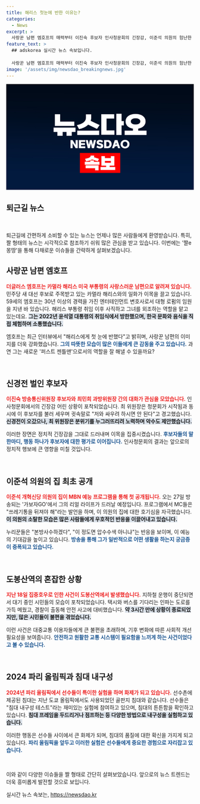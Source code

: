 ```yaml
---
title: 해리스 첫눈에 반한 이유는?
categories:
  - News
excerpt: >
  사랑꾼 남편 엠호프의 매력부터 이진숙 후보자 인사청문회의 긴장감, 이준석 의원의 험난한 집들이까지! 클릭하면 궁금증이 폭발하는 퇴근길 짤 뉴스 총정리!
feature_text: >
  ## adskorea 실시간 뉴스 속보입니다.

  사랑꾼 남편 엠호프의 매력부터 이진숙 후보자 인사청문회의 긴장감, 이준석 의원의 험난한 집들이까지! 클릭하면 궁금증이 폭발하는 퇴근길 짤 뉴스 총정리!
image: '/assets/img/newsdao_breakingnews.jpg'
---
```


<p><img src="/assets/img/newsdao_breakingnews.jpg" alt="adskorea 속보" /></p>

<h2 data-ke-size="size26">퇴근길 뉴스</h2>

<p data-ke-size="size16">&nbsp;</p>

<p>퇴근길에 간편하게 소비할 수 있는 뉴스는 언제나 많은 사람들에게 환영받습니다. 특히, 짤 형태의 뉴스는 시각적으로 참조하기 쉬워 많은 관심을 받고 있습니다. 이번에는 '짤e몽땅'을 통해 다채로운 이슈들을 간략하게 살펴보겠습니다.</p>

<h2 data-ke-size="size26">사랑꾼 남편 엠호프</h2>

<p><b><span style="color: #ee2323;">더글러스 엠호프는 카멀라 해리스 미국 부통령의 사랑스러운 남편으로 알려져 있습니다.</span></b> 민주당 새 대선 후보로 주목받고 있는 카멀라 해리스와의 일화가 이목을 끌고 있습니다. 59세의 엠호프는 30년 이상의 경력을 가진 엔터테인먼트 변호사로서 대형 로펌의 임원을 지낸 바 있습니다. 해리스 부통령 취임 이후 사직하고 그녀를 외조하는 역할을 맡고 있는데요. <b><span style="background-color: #21538527;">그는 2022년 윤석열 대통령의 취임식에서 방한했으며, 한국 문화와 음식을 직접 체험하며 소통했습니다.</span></b></p>

<p>엠호프는 최근 인터뷰에서 "해리스에게 첫 눈에 반했다"고 밝히며, 사랑꾼 남편의 이미지를 더욱 강화했습니다. <b><span style="color: #1a5490;">그의 따뜻한 모습이 많은 이들에게 큰 감동을 주고 있습니다.</span></b> 과연 그는 새로운 '퍼스트 젠틀맨'으로서의 역할을 잘 해낼 수 있을까요? </p>

<p data-ke-size="size16">&nbsp;</p>

<h2 data-ke-size="size26">신경전 벌인 후보자</h2>

<p><b><span style="color: #ee2323;">이진숙 방송통신위원장 후보자와 최민희 과방위원장 간의 대화가 관심을 모았습니다.</span></b> 인사청문회에서의 긴장감 어린 상황이 포착되었습니다. 최 위원장은 청문회가 시작됨과 동시에 이 후보자를 불러 세우며 귓속말로 "저와 싸우려 하시면 안 된다"고 경고했습니다. <b><span style="background-color: #21538527;">신경전이 오갔으나, 최 위원장은 분위기를 누그러뜨리려 노력하며 악수도 제안했습니다.</span></b></p>

<p>이러한 장면은 정치적 긴장감을 그대로 드러내며 이목을 집중시켰습니다. <b><span style="color: #1a5490;">후보자들의 말 한마디, 행동 하나가 후보자에 대한 평가로 이어집니다.</span></b> 인사청문회의 결과는 앞으로의 정치적 행보에 큰 영향을 미칠 것입니다.</p>

<p data-ke-size="size16">&nbsp;</p>

<h2 data-ke-size="size26">이준석 의원의 집 최초 공개</h2>

<p><b><span style="color: #ee2323;">이준석 개혁신당 의원의 집이 MBN 예능 프로그램을 통해 첫 공개됩니다.</span></b> 오는 27일 방송되는 '가보자GO'에서 그의 리얼 라이프가 드러날 예정입니다. 프로그램에서 MC들은 "쓰레기통을 뒤져야 해"라는 발언을 하며, 이 의원의 집에 대한 호기심을 자극했습니다. <b><span style="background-color: #21538527;">이 의원의 소탈한 모습은 많은 사람들에게 우호적인 반응을 이끌어내고 있습니다.</span></b></p>

<p>누리꾼들은 "본방사수하겠다", "이 정도면 압수수색 아니냐"는 반응을 보이며, 이 예능의 기대감을 높이고 있습니다. <b><span style="color: #1a5490;">방송을 통해 그가 일반적으로 어떤 생활을 하는지 궁금증이 증폭되고 있습니다.</span></b></p>

<p data-ke-size="size16">&nbsp;</p>

<h2 data-ke-size="size26">도봉산역의 혼잡한 상황</h2>

<p><b><span style="color: #ee2323;">지난 18일 집중호우로 인한 사건이 도봉산역에서 발생했습니다.</span></b> 지하철 운행이 중단되면서 대기 중인 시민들의 모습이 포착되었습니다. 택시와 버스를 기다리는 인파는 도로를 가득 메웠고, 경찰이 출동해 안전 사고에 대비했습니다. <b><span style="background-color: #21538527;">약 3시간 만에 상황이 종료되었지만, 많은 시민들이 불편을 겪었습니다.</span></b></p>

<p>이런 사건은 대중교통 이용자들에게 큰 불편을 초래하며, 기후 변화에 따른 사회적 개선 필요성을 보여줍니다. <b><span style="color: #1a5490;">안전하고 원활한 교통 시스템이 필요함을 느끼게 하는 사건이었다고 볼 수 있습니다.</span></b></p>

<p data-ke-size="size16">&nbsp;</p>

<h2 data-ke-size="size26">2024 파리 올림픽과 침대 내구성</h2>

<p><b><span style="color: #ee2323;">2024년 파리 올림픽에서 선수들이 특이한 실험을 하며 화제가 되고 있습니다.</span></b> 선수촌에 제공된 침대는 지난 도쿄 올림픽에서도 사용되었던 골판지 침대와 같습니다. 선수들은 "침대 내구성 테스트"라는 재미있는 실험에 참여하고 있으며, 침대의 튼튼함을 확인하고 있습니다. <b><span style="background-color: #21538527;">침대 프레임을 두드리거나 점프하는 등 다양한 방법으로 내구성을 실험하고 있습니다.</span></b></p>

<p>이러한 행동은 선수들 사이에서 큰 화제가 되며, 침대의 품질에 대한 확신을 가지게 되고 있습니다. <b><span style="color: #1a5490;">파리 올림픽을 앞두고 이러한 실험은 선수들에게 중요한 경험으로 자리잡고 있습니다.</span></b></p>

<p data-ke-size="size16">&nbsp;</p>

<p>이와 같이 다양한 이슈들을 짤 형태로 간단히 살펴보았습니다. 앞으로의 뉴스 트렌드는 더욱 흥미롭게 발전할 것으로 보입니다.</p>
실시간 뉴스 속보는, <a href="https://newsdao.kr" rel="dofollow">https://newsdao.kr</a>


